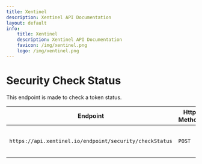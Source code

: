 ```yaml
---
title: Xentinel
description: Xentinel API Documentation
layout: default
info:
    title: Xentinel
    description: Xentinel API Documentation
    favicon: /img/xentinel.png
    logo: /img/xentinel.png
---
```


# Security Check Status

This endpoint is made to check a token status.


|Endpoint|Http Method|Headers|Response|
|---|---|---|---|
|`https://api.xentinel.io/endpoint/security/checkStatus`|`POST`|`x-application-id` & `x-xen-session`|`{"isValid":Boolean,"type":Number,"data":{"_id":ObjectID,"username":String,"email":String,"userId":ObjectID,"locale":String,"owner":Array[ObjectID],"subscribers":Array[ObjectID],"subUsers":Array[ObjectID],"visibility":Number,"userType":Number,"createdAt":Datetime,"accountLevel":Number,"permissions":Array,"roles":Array,"security":{"sendTips":Boolean,"contactByEmail":Boolean,"contactByPhone":Boolean,"notifyPasswordExpires":Boolean,"expirePassword":Boolean},"information":{"name":String,"lastName":String,"phone":String,"mobilePhone":String,"country":ObjectID,"state":ObjectID,"city":ObjectID,"street":String,"outsideNumber":Number,"neighborhood":String,"zipCode":Number,"location":{"lat":Float,"lng":Float},"male":Boolean,"avatar":URI},"active":Boolean,"token":String},"hasMessages":Boolean,"message":String}`|